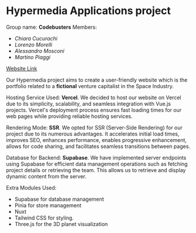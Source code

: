 
# Hypermedia Applications project

Group name: **Codebusters**
Members: 
- *Chiara Cucurachi*
- *Lorenzo Morelli*
- *Alessandro Mosconi*
- *Martino Piaggi*

[Website Link](http://codebusters.vercel.app)

Our Hypermedia project aims to create a user-friendly website which is the portfolio related to a **fictional** venture capitalist in the Space Industry.

Hosting Service Used: **Vercel**.
We decided to host our website on Vercel due to its simplicity, scalability, and seamless integration with Vue.js projects. Vercel's deployment process ensures fast loading times for our web pages while providing reliable hosting services.

Rendering Mode: **SSR**.
We opted for SSR (Server-Side Rendering) for our project due to its numerous advantages. It accelerates initial load times, improves SEO, enhances performance, enables progressive enhancement, allows for code sharing, and facilitates seamless transitions between pages.

Database for Backend: **Supabase**.
We have implemented server endpoints using Supabase for efficient data management operations such as fetching project details or retrieving the team. This allows us to retrieve and display dynamic content from the server.

Extra Modules Used:
- Supabase for database management
- Pinia for store management
- Nuxt
- Tailwind CSS for styling.
- Three.js for the 3D planet visualization